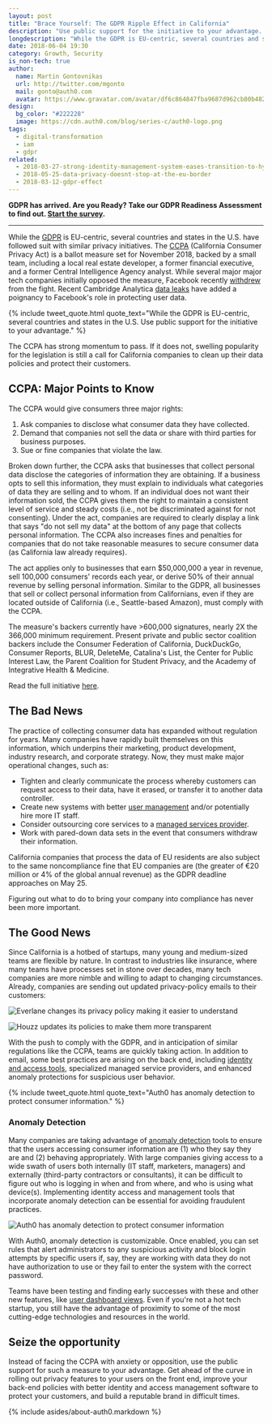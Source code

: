 ```yaml
---
layout: post
title: "Brace Yourself: The GDPR Ripple Effect in California"
description: "Use public support for the initiative to your advantage. Roll out new privacy features that build your brand's integrity."
longdescription: "While the GDPR is EU-centric, several countries and states in the U.S. Use public support for the initiative to your advantage. Roll out new privacy features that build your brand's integrity."
date: 2018-06-04 19:30
category: Growth, Security
is_non-tech: true
author:
  name: Martin Gontovnikas
  url: http://twitter.com/mgonto
  mail: gonto@auth0.com
  avatar: https://www.gravatar.com/avatar/df6c864847fba9687d962cb80b482764??s=60
design:
  bg_color: "#222228"
  image: https://cdn.auth0.com/blog/series-c/auth0-logo.png
tags:
  - digital-transformation
  - iam
  - gdpr
related:
  - 2018-03-27-strong-identity-management-system-eases-transition-to-hybrid-cloud
  - 2018-05-25-data-privacy-doesnt-stop-at-the-eu-border
  - 2018-03-12-gdpr-effect
---
```


<div class="alert alert-info alert-icon">
  <i class="icon-budicon-500"></i>
  <strong>GDPR has arrived. Are you Ready? Take our GDPR Readiness Assessment to find out. <a href="https://auth0.com/gdpr-assessment/tool-1">Start the survey</a>.</strong>
</div>

--- 

While the [GDPR](https://auth0.com/blog/get-ready-for-gdpr/) is EU-centric, several countries and states in the U.S. have followed suit with similar privacy initiatives. The [CCPA](https://www.caprivacy.org/) (California Consumer Privacy Act) is a ballot measure set for November 2018, backed by a small team, including a local real estate developer, a former financial executive, and a former Central Intelligence Agency analyst. While several major major tech companies initially opposed the measure, Facebook recently [withdrew](http://variety.com/2018/digital/news/facebook-california-privacy-legislation-1202751054/) from the fight. Recent Cambridge Analytica [data leaks](https://auth0.com/blog/cambridge-analytica-and-facebook/) have added a poignancy to Facebook's role in protecting user data.

{% include tweet_quote.html quote_text="While the GDPR is EU-centric, several countries and states in the U.S. Use public support for the initiative to your advantage." %}

The CCPA has strong momentum to pass. If it does not, swelling popularity for the legislation is still a call for California companies to clean up their data policies and protect their customers.

## CCPA: Major Points to Know

The CCPA would give consumers three major rights:

1.  Ask companies to disclose what consumer data they have collected.
2.  Demand that companies not sell the data or share with third parties for business purposes.
3.  Sue or fine companies that violate the law.

Broken down further, the CCPA asks that businesses that collect personal data disclose the categories of information they are obtaining. If a business opts to sell this information, they must explain to individuals what categories of data they are selling and to whom. If an individual does not want their information sold, the CCPA gives them the right to maintain a consistent level of service and steady costs (i.e., not be discriminated against for not consenting). Under the act, companies are required to clearly display a link that says "do not sell my data" at the bottom of any page that collects personal information. The CCPA also increases fines and penalties for companies that do not take reasonable measures to secure consumer data (as California law already requires).

The act applies only to businesses that earn $50,000,000 a year in revenue, sell 100,000 consumers' records each year, or derive 50% of their annual revenue by selling personal information. Similar to the GDPR, all businesses that sell or collect personal information from Californians, even if they are located outside of California (i.e., Seattle-based Amazon), must comply with the CCPA.

The measure's backers currently have >600,000 signatures, nearly 2X the 366,000 minimum requirement. Present private and public sector coalition backers include the Consumer Federation of California, DuckDuckGo, Consumer Reports, BLUR, DeleteMe, Catalina's List, the Center for Public Interest Law, the Parent Coalition for Student Privacy, and the Academy of Integrative Health & Medicine.

Read the full initiative [here](https://www.caprivacy.org/).

## The Bad News

The practice of collecting consumer data has expanded without regulation for years. Many companies have rapidly built themselves on this information, which underpins their marketing, product development, industry research, and corporate strategy. Now, they must make major operational changes, such as:

-   Tighten and clearly communicate the process whereby customers can request access to their data, have it erased, or transfer it to another data controller.
-   Create new systems with better [user management](https://auth0.com/user-management) and/or potentially hire more IT staff.
-   Consider outsourcing core services to a [managed services provider](https://auth0.com/blog/managed-service-providers-myths/).
-   Work with pared-down data sets in the event that consumers withdraw their information.

California companies that process the data of EU residents are also subject to the same noncompliance fine that EU companies are (the greater of €20 million or 4% of the global annual revenue) as the GDPR deadline approaches on May 25.

Figuring out what to do to bring your company into compliance has never been more important.

## The Good News

Since California is a hotbed of startups, many young and medium-sized teams are flexible by nature. In contrast to industries like insurance, where many teams have processes set in stone over decades, many tech companies are more nimble and willing to adapt to changing circumstances. Already, companies are sending out updated privacy-policy emails to their customers:

![Everlane changes its privacy policy making it easier to understand](https://cdn.auth0.com/blog/brace-yourself-the-gdpr-ripple-effect-in-california/everlane-changes-privacy-policy-making-it-easier-to-understand.png)

![Houzz updates its policies to make them more transparent](https://cdn.auth0.com/blog/brace-yourself-the-gdpr-ripple-effect-in-california/houzz-updates-policies-to-make-them-more-transparent.png)

With the push to comply with the GDPR, and in anticipation of similar regulations like the CCPA, teams are quickly taking action. In addition to email, some best practices are arising on the back end, including [identity and access tools](https://auth0.com/b2e-identity-management-for-employees), specialized managed service providers, and enhanced anomaly protections for suspicious user behavior.

{% include tweet_quote.html quote_text="Auth0 has anomaly detection to protect consumer information." %}

### Anomaly Detection

Many companies are taking advantage of [anomaly detection](https://auth0.com/docs/anomaly-detection) tools to ensure that the users accessing consumer information are (1) who they say they are and (2) behaving appropriately. With large companies giving access to a wide swath of users both internally (IT staff, marketers, managers) and externally (third-party contractors or consultants), it can be difficult to figure out who is logging in when and from where, and who is using what device(s). Implementing identity access and management tools that incorporate anomaly detection can be essential for avoiding fraudulent practices.

![Auth0 has anomaly detection to protect consumer information](https://cdn.auth0.com/blog/brace-yourself-the-gdpr-ripple-effect-in-california/auth0-has-anomaly-detection-to-protect-consumer-information.png)

With Auth0, anomaly detection is customizable. Once enabled, you can set rules that alert administrators to any suspicious activity and block login attempts by specific users if, say, they are working with data they do not have authorization to use or they fail to enter the system with the correct password.

Teams have been testing and finding early successes with these and other new features, like [user dashboard views](https://auth0.com/docs/getting-started/dashboard-overview). Even if you're not a hot tech startup, you still have the advantage of proximity to some of the most cutting-edge technologies and resources in the world.

## Seize the opportunity

Instead of facing the CCPA with anxiety or opposition, use the public support for such a measure to your advantage. Get ahead of the curve in rolling out privacy features to your users on the front end, improve your back-end policies with better identity and access management software to protect your customers, and build a reputable brand in difficult times.

{% include asides/about-auth0.markdown %}
